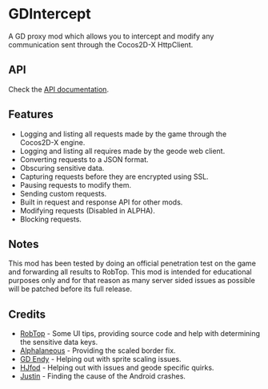 # GDIntercept

A GD proxy mod which allows you to intercept and modify any communication sent through the Cocos2D-X HttpClient.

## API

Check the [API documentation](https://github.com/SMJSGaming/GDIntercept/wiki).

## Features

- Logging and listing all requests made by the game through the Cocos2D-X engine.
- Logging and listing all requires made by the geode web client.
- Converting requests to a JSON format.
- Obscuring sensitive data.
- Capturing requests before they are encrypted using SSL.
- Pausing requests to modify them.
- Sending custom requests.
- Built in request and response API for other mods.
- Modifying requests (Disabled in ALPHA).
- Blocking requests.

## Notes

This mod has been tested by doing an official penetration test on the game and forwarding all results to RobTop. This mod is intended for educational purposes only and for that reason as many server sided issues as possible will be patched before its full release.

## Credits

- [RobTop](https://www.youtube.com/@RobTopGames) - Some UI tips, providing source code and help with determining the sensitive data keys.
- [Alphalaneous](https://github.com/Alphalaneous) - Providing the scaled border fix.
- [GD Endy](https://www.youtube.com/@GDEndy) - Helping out with sprite scaling issues.
- [HJfod](https://github.com/HJfod) - Helping out with issues and geode specific quirks.
- [Justin](https://github.com/hiimjustin000) - Finding the cause of the Android crashes.
